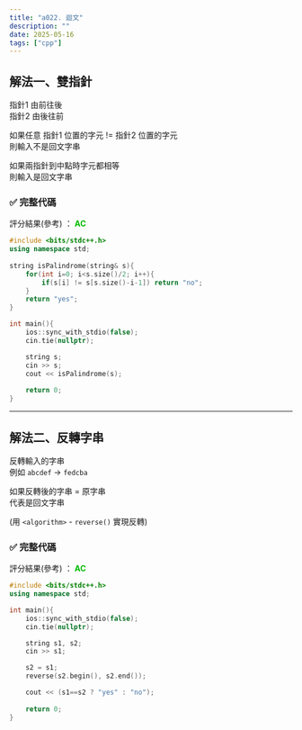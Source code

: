 ```yaml
---
title: "a022. 迴文"
description: ""
date: 2025-05-16
tags: ["cpp"]
--- 
```


## 解法一、雙指針

指針1 由前往後<br>
指針2 由後往前

如果任意 指針1 位置的字元 != 指針2 位置的字元<br>
則輸入不是回文字串

如果兩指針到中點時字元都相等<br>
則輸入是回文字串

### ✅ 完整代碼

評分結果(參考) ： **<font color="#00bb00">AC</font>**

```cpp
#include <bits/stdc++.h>
using namespace std;
  
string isPalindrome(string& s){
    for(int i=0; i<s.size()/2; i++){
        if(s[i] != s[s.size()-i-1]) return "no";
    }
    return "yes";
}

int main(){
    ios::sync_with_stdio(false);
    cin.tie(nullptr);

    string s;
    cin >> s;
    cout << isPalindrome(s);
    
    return 0;
}
```

***

## 解法二、反轉字串

反轉輸入的字串<br>
例如 `abcdef` → `fedcba`

如果反轉後的字串 = 原字串<br>
代表是回文字串

(用 `<algorithm>` - `reverse()` 實現反轉)

### ✅ 完整代碼

評分結果(參考) ： **<font color="#00bb00">AC</font>**

```cpp
#include <bits/stdc++.h>
using namespace std;

int main(){
    ios::sync_with_stdio(false);
    cin.tie(nullptr);

    string s1, s2;
    cin >> s1;

    s2 = s1;
    reverse(s2.begin(), s2.end());

    cout << (s1==s2 ? "yes" : "no");
    
    return 0;
}
```
